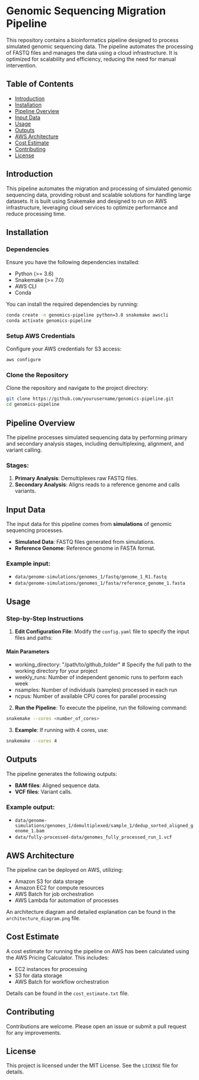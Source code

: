 # Genomic Sequencing Migration Pipeline

This repository contains a bioinformatics pipeline designed to process simulated genomic sequencing data. The pipeline automates the processing of FASTQ files and manages the data using a cloud infrastructure. It is optimized for scalability and efficiency, reducing the need for manual intervention.

## Table of Contents
- [Introduction](#introduction)
- [Installation](#installation)
- [Pipeline Overview](#pipeline-overview)
- [Input Data](#input-data)
- [Usage](#usage)
- [Outputs](#outputs)
- [AWS Architecture](#aws-architecture)
- [Cost Estimate](#cost-estimate)
- [Contributing](#contributing)
- [License](#license)

## Introduction
This pipeline automates the migration and processing of simulated genomic sequencing data, providing robust and scalable solutions for handling large datasets. It is built using Snakemake and designed to run on AWS infrastructure, leveraging cloud services to optimize performance and reduce processing time.

## Installation

### Dependencies
Ensure you have the following dependencies installed:
- Python (>= 3.6)
- Snakemake (>= 7.0)
- AWS CLI
- Conda

You can install the required dependencies by running:

```bash
conda create -n genomics-pipeline python=3.8 snakemake awscli
conda activate genomics-pipeline
```

### Setup AWS Credentials
Configure your AWS credentials for S3 access:

```bash
aws configure
```

### Clone the Repository
Clone the repository and navigate to the project directory:

```bash
git clone https://github.com/yourusername/genomics-pipeline.git
cd genomics-pipeline
```

## Pipeline Overview
The pipeline processes simulated sequencing data by performing primary and secondary analysis stages, including demultiplexing, alignment, and variant calling.

### Stages:
1. **Primary Analysis**: Demultiplexes raw FASTQ files.
2. **Secondary Analysis**: Aligns reads to a reference genome and calls variants.

## Input Data
The input data for this pipeline comes from **simulations** of genomic sequencing processes.

- **Simulated Data**: FASTQ files generated from simulations.
- **Reference Genome**: Reference genome in FASTA format.

### Example input:
- `data/genome-simulations/genomes_1/fastq/genome_1_R1.fastq`
- `data/genome-simulations/genomes_1/fasta/reference_genome_1.fasta`

## Usage
### Step-by-Step Instructions
1. **Edit Configuration File**: 
   Modify the `config.yaml` file to specify the input files and paths:

#### Main Parameters
- working_directory: "/path/to/github_folder"  # Specify the full path to the working directory for your project
- weekly_runs: Number of independent genomic runs to perform each week
- nsamples: Number of individuals (samples) processed in each run
- ncpus: Number of available CPU cores for parallel processing


2. **Run the Pipeline**:
   To execute the pipeline, run the following command:

```bash
snakemake --cores <number_of_cores>
```

3. **Example**:
   If running with 4 cores, use:

```bash
snakemake --cores 4
```

## Outputs
The pipeline generates the following outputs:
- **BAM files**: Aligned sequence data.
- **VCF files**: Variant calls.

### Example output:
- `data/genome-simulations/genomes_1/demultiplexed/sample_1/dedup_sorted_aligned_genome_1.bam`
- `data/fully-processed-data/genomes_fully_processed_run_1.vcf`

## AWS Architecture
The pipeline can be deployed on AWS, utilizing:
- Amazon S3 for data storage
- Amazon EC2 for compute resources
- AWS Batch for job orchestration
- AWS Lambda for automation of processes

An architecture diagram and detailed explanation can be found in the `architecture_diagram.png` file.

## Cost Estimate
A cost estimate for running the pipeline on AWS has been calculated using the AWS Pricing Calculator. This includes:
- EC2 instances for processing
- S3 for data storage
- AWS Batch for workflow orchestration

Details can be found in the `cost_estimate.txt` file.

## Contributing
Contributions are welcome. Please open an issue or submit a pull request for any improvements.

## License
This project is licensed under the MIT License. See the `LICENSE` file for details.
